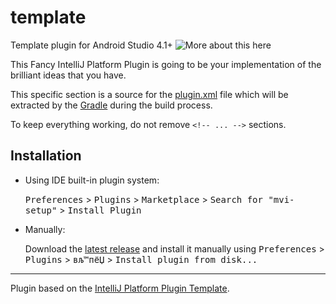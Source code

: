 # template
Template plugin for Android Studio 4.1+
![More about this here](https://steewsc.medium.com/template-plugin-for-android-studio-4-1-92dcbc689d39)

<!-- Plugin description -->
This Fancy IntelliJ Platform Plugin is going to be your implementation of the brilliant ideas that you have.

This specific section is a source for the [plugin.xml](/src/main/resources/META-INF/plugin.xml) file which will be extracted by the [Gradle](/build.gradle.kts) during the build process.

To keep everything working, do not remove `<!-- ... -->` sections. 
<!-- Plugin description end -->

## Installation

- Using IDE built-in plugin system:
  
  <kbd>Preferences</kbd> > <kbd>Plugins</kbd> > <kbd>Marketplace</kbd> > <kbd>Search for "mvi-setup"</kbd> >
  <kbd>Install Plugin</kbd>
  
- Manually:

  Download the [latest release](https://github.com/steewsc/template/releases/latest) and install it manually using
  <kbd>Preferences</kbd> > <kbd>Plugins</kbd> > <kbd>вљ™пёЏ</kbd> > <kbd>Install plugin from disk...</kbd>


---
Plugin based on the [IntelliJ Platform Plugin Template][template].

[template]: https://github.com/JetBrains/intellij-platform-plugin-template  